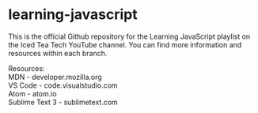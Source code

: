 # learning-javascript
This is the official Github repository for the Learning JavaScript playlist on the Iced Tea Tech YouTube
channel. You can find more information and resources within each branch.

Resources:  
MDN - developer.mozilla.org  
VS Code - code.visualstudio.com  
Atom - atom.io  
Sublime Text 3 - sublimetext.com  